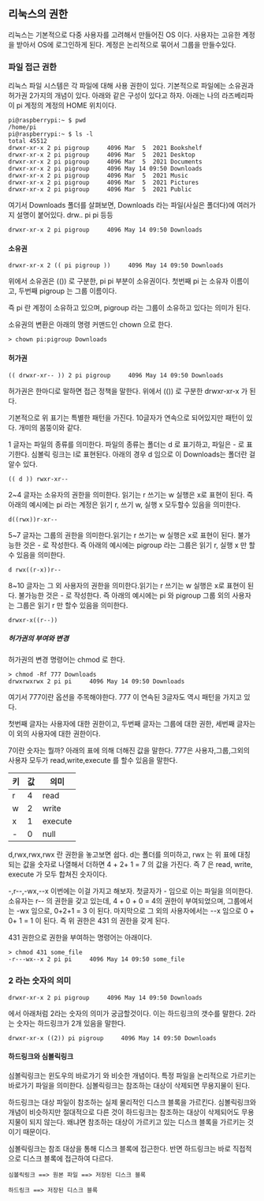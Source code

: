 
## 리눅스의 권한

리눅스는 기본적으로 다중 사용자를 고려해서 만들어진 OS 이다. 사용자는 고유한 계정을 받아서 OS에 로그인하게 된다. 계정은 논리적으로 묶어서 그룹을 만들수있다.

###  파일 접근 권한

리눅스 파일 시스템은 각 파일에 대해 사용 권한이 있다. 기본적으로 파일에는 소유권과 허가권 2가지의 개념이 있다.
아래와 같은 구성이 있다고 하자. 아래는 나의 라즈베리파이 pi 계정의 계정의 HOME 위치이다.

```
pi@raspberrypi:~ $ pwd
/home/pi
pi@raspberrypi:~ $ ls -l
total 45512
drwxr-xr-x 2 pi pigroup     4096 Mar  5  2021 Bookshelf
drwxr-xr-x 2 pi pigroup     4096 Mar  5  2021 Desktop
drwxr-xr-x 2 pi pigroup     4096 Mar  5  2021 Documents
drwxr-xr-x 2 pi pigroup     4096 May 14 09:50 Downloads
drwxr-xr-x 2 pi pigroup     4096 Mar  5  2021 Music
drwxr-xr-x 2 pi pigroup     4096 Mar  5  2021 Pictures
drwxr-xr-x 2 pi pigroup     4096 Mar  5  2021 Public
```

여기서 Downloads 폴더를 살펴보면, Downloads 라는 파일(사실은 폴더다)에 여러가지 설명이 붙어있다. drw.. pi pi 등등

```
drwxr-xr-x 2 pi pigroup     4096 May 14 09:50 Downloads
```

#### 소유권

```
drwxr-xr-x 2 (( pi pigroup ))     4096 May 14 09:50 Downloads
```

위에서 소유권은 (()) 로 구분한, pi pi 부분이 소유권이다. 첫번째 pi 는 소유자 이름이고, 두번째 pigroup 는 그룹 이름이다.

즉 pi 란 계정이 소유하고 있으며, pigroup 라는 그룹이 소유하고 있다는 의미가 된다. 

소유권의 변환은 아래의 명령 커맨드인 chown 으로 한다.

```
> chown pi:pigroup Downloads
```

#### 허가권

```
(( drwxr-xr-- )) 2 pi pigroup     4096 May 14 09:50 Downloads
```

허가권은 한마디로 말하면 접근 정책을 말한다. 위에서 (()) 로 구분한  drwxr-xr-x  가 된다.

기본적으로 위 표기는 특별한 패턴을 가진다. 10글자가 연속으로 되어있지만 패턴이 있다. 개미의 몸뚱이와 같다.


1 글자는 파일의 종류를 의미한다. 파일의 종류는 폴더는 d 로 표기하고, 파일은 - 로 표기한다. 심볼릭 링크는 l로 표현된다. 아래의 경우 d 임으로 이 Downloads는 폴더란 걸 알수 있다. 
 
 ```
 (( d )) rwxr-xr--
 ```
 
2~4 글자는 소유자의 권한을 의미한다. 읽기는 r 쓰기는 w 실행은 x로 표현이 된다. 즉 아래의 예시에는 pi 라는 계정은 읽기 r, 쓰기 w, 실행 x 모두할수 있음을 의미한다.

 ```
 d((rwx))r-xr--
 ```

5~7 글자는 그룹의 권한을 의미한다.읽기는 r 쓰기는 w 실행은 x로 표현이 된다. 불가능한 것은 - 로 작성한다. 즉 아래의 예시에는 pigroup 라는 그룹은 읽기 r, 실행 x 만 할수 있음을 의미한다.

 ```
 d rwx((r-x))r--
 ```
8~10 글자는 그 외 사용자의 권한을 의미한다.읽기는 r 쓰기는 w 실행은 x로 표현이 된다. 불가능한 것은 - 로 작성한다. 즉 아래의 예시에는 pi 와 pigroup 그룹 외의 사용자는 그룹은 읽기 r 만 할수 있음을 의미한다.


 ```
 drwxr-x((r--))
 ```

##### 허가권의 부여와 변경

허가권의 변경 명령어는 chmod 로 한다.

```
> chmod -Rf 777 Downloads
drwxrwxrwx 2 pi pi     4096 May 14 09:50 Downloads
``` 

여기서 777이란 옵션을 주목해야한다. 777 이 연속된 3글자도 역시 패턴을 가지고 있다. 

첫번째 글자는 사용자에 대한 권한이고, 두번째 글자는 그룹에 대한 권한, 세번째 글자는 이 외의 사용자에 대한 권한이다.

7이란 숫자는 뭘까?  아래의 표에 의해 더해진 값을 말한다. 777은 사용자,그룹,그외의 사용자 모두가 read,write,execute 를 할수 있음을 말한다.

|키|값|의미|
|---|---|---|
|r|4|read|
|w|2|write|
|x|1|execute|
|-|0|null|

d,rwx,rwx,rwx 란 권한을 놓고보면 쉽다. d는 폴더를 의미하고, rwx 는 위 표에 대칭되는 값을 숫자로 나열해서 더하면 4 + 2+ 1 = 7 의 값을 가진다. 즉 7 은 read, write, execute 가 모두 합쳐진 숫자이다.

-,r--,-wx,--x 이번에는 이걸 가지고 해보자. 첫글자가 - 임으로 이는 파일을 의미한다. 소유자는 r-- 의 권한을 갖고 있는데, 4 + 0 + 0 = 4의 권한이 부여되었으며, 그룹에서는 -wx 임으로, 0+2+1 = 3 이 된다. 마지막으로 그 외의 사용자에서는 --x 임으로 0 + 0+ 1 = 1 이 된다. 즉 위 권한은 431 의 권한을 갖게 된다.

431 권한으로 권한을 부여하는 명령어는 아래이다.

```
> chmod 431 some_file
-r---wx--x 2 pi pi     4096 May 14 09:50 some_file
```

### 2 라는 숫자의 의미

```
drwxr-xr-x 2 pi pigroup     4096 May 14 09:50 Downloads
```

에서 아래처럼 2라는 숫자의 의미가 궁금할것이다. 이는 하드링크의 갯수를 말한다. 2라는 숫자는 하드링크가 2개 있음을 말한다.

```
drwxr-xr-x ((2)) pi pigroup     4096 May 14 09:50 Downloads
``` 

#### 하드링크와 심볼릭링크

심볼릭링크는 윈도우의 바로가기 와 비슷한 개념이다. 특정 파일을 논리적으로 가르키는 바로가기 파일을 의미한다.
 심볼릭링크는 참조하는 대상이 삭제되면 무용지물이 된다.
 
 하드링크는 대상 파일이 참조하는 실제 물리적인 디스크 블록을 가르킨다. 심볼릭링크와 개념이 비슷하지만 절대적으로 다른 것이 하드링크는 참조하는 대상이 삭제되어도 무용지물이 되지 않는다. 왜냐면 참조하는 대상이 가르키고 있는 디스크 블록을 가르키는 것이기 때문이다.  
 
 심볼릭링크는 참조 대상을 통해 디스크 블록에 접근한다. 반면 하드링크는 바로 직접적으로 디스크 블록에 접근하여 다르다.
 
 ```
 심볼릭링크 ==> 원본 파일 ==> 저장된 디스크 블록
 
 하드링크 ==> 저장된 디스크 블록 
 
 ```